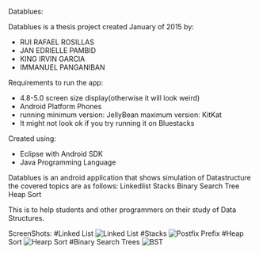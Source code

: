Datablues:

Datablues is a thesis project created January of 2015 by:
- RUI RAFAEL ROSILLAS
- JAN EDRIELLE PAMBID
- KING IRVIN GARCIA
- IMMANUEL PANGANIBAN

Requirements to run the app:
 - 4.8-5.0 screen size display(otherwise it will look weird)
 - Android Platform Phones
 - running minimum version: JellyBean maximum version: KitKat
 - It might not look ok if you try running it on Bluestacks
 
Created using:
- Eclipse with Android SDK
- Java Programming Language


Datablues is an android application that shows simulation of Datastructure
the covered topics are as follows:
Linkedlist
Stacks
Binary Search Tree
Heap Sort

This is to help students and other programmers on their study of Data Structures.

ScreenShots:
#Linked List
  ![Linked List](https://github.com/rui725/rui-portf/blob/master/projects/Datablues/res/drawable/l3.png)
#Stacks
  ![Postfix Prefix](https://github.com/rui725/rui-portf/blob/master/projects/Datablues/res/drawable/st2.png)
#Heap Sort
  ![Hearp Sort](https://github.com/rui725/rui-portf/blob/master/projects/Datablues/res/drawable/s2.png)
#Binary Search Trees
  ![BST](https://github.com/rui725/rui-portf/blob/master/projects/Datablues/res/drawable/t2.png)
